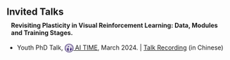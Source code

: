 <h1 id="invited-talks"></h1>  

<h2 style="margin: 30px 0px 10px;">Invited Talks</h2>




<h4 style="margin:0 10px 0;">Revisiting Plasticity in Visual Reinforcement Learning: Data, Modules and Training Stages.</h4> 


<ul style="margin:0 0 5px;">  
  <li>Youth PhD Talk, <a href="http://www.aitime.cn/"><autocolor><img src="/assets/Logo/AITIME.png" alt="AI TIME" width="19.778" height="20" style="vertical-align: middle;"> AI TIME</autocolor></a>, March 2024. | <a href="https://www.bilibili.com/video/BV1RF4m157Uh/">Talk Recording</a> (in Chinese)</li>


</ul>      
